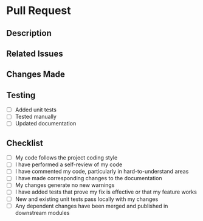 # Pull Request

## Description
<!-- Provide a clear and concise description of the changes in this PR -->
## Related Issues
<!-- Link to any related issues using the format: Fixes #issue_number or Relates to #issue_number -->

## Changes Made
<!-- Describe the key changes made in this PR -->

## Testing
<!-- Describe the testing you have done to validate your changes -->
- [ ] Added unit tests
- [ ] Tested manually
- [ ] Updated documentation

## Checklist
<!-- Go through the following checklist before requesting review -->
- [ ] My code follows the project coding style
- [ ] I have performed a self-review of my code
- [ ] I have commented my code, particularly in hard-to-understand areas
- [ ] I have made corresponding changes to the documentation
- [ ] My changes generate no new warnings
- [ ] I have added tests that prove my fix is effective or that my feature works
- [ ] New and existing unit tests pass locally with my changes
- [ ] Any dependent changes have been merged and published in downstream modules
